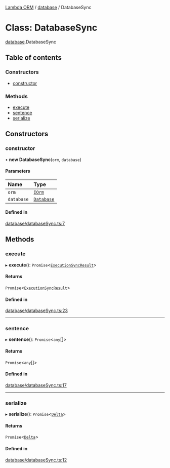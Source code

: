 [Lambda ORM](../README.md) / [database](../modules/database.md) / DatabaseSync

# Class: DatabaseSync

[database](../modules/database.md).DatabaseSync

## Table of contents

### Constructors

- [constructor](database.DatabaseSync.md#constructor)

### Methods

- [execute](database.DatabaseSync.md#execute)
- [sentence](database.DatabaseSync.md#sentence)
- [serialize](database.DatabaseSync.md#serialize)

## Constructors

### constructor

• **new DatabaseSync**(`orm`, `database`)

#### Parameters

| Name | Type |
| :------ | :------ |
| `orm` | [`IOrm`](../interfaces/model.IOrm.md) |
| `database` | [`Database`](../interfaces/model.Database.md) |

#### Defined in

[database/databaseSync.ts:7](https://github.com/FlavioLionelRita/lambda-orm/blob/eec4cd3/src/orm/database/databaseSync.ts#L7)

## Methods

### execute

▸ **execute**(): `Promise`<[`ExecutionSyncResult`](../interfaces/schema.ExecutionSyncResult.md)\>

#### Returns

`Promise`<[`ExecutionSyncResult`](../interfaces/schema.ExecutionSyncResult.md)\>

#### Defined in

[database/databaseSync.ts:23](https://github.com/FlavioLionelRita/lambda-orm/blob/eec4cd3/src/orm/database/databaseSync.ts#L23)

___

### sentence

▸ **sentence**(): `Promise`<`any`[]\>

#### Returns

`Promise`<`any`[]\>

#### Defined in

[database/databaseSync.ts:17](https://github.com/FlavioLionelRita/lambda-orm/blob/eec4cd3/src/orm/database/databaseSync.ts#L17)

___

### serialize

▸ **serialize**(): `Promise`<[`Delta`](model.Delta.md)\>

#### Returns

`Promise`<[`Delta`](model.Delta.md)\>

#### Defined in

[database/databaseSync.ts:12](https://github.com/FlavioLionelRita/lambda-orm/blob/eec4cd3/src/orm/database/databaseSync.ts#L12)
